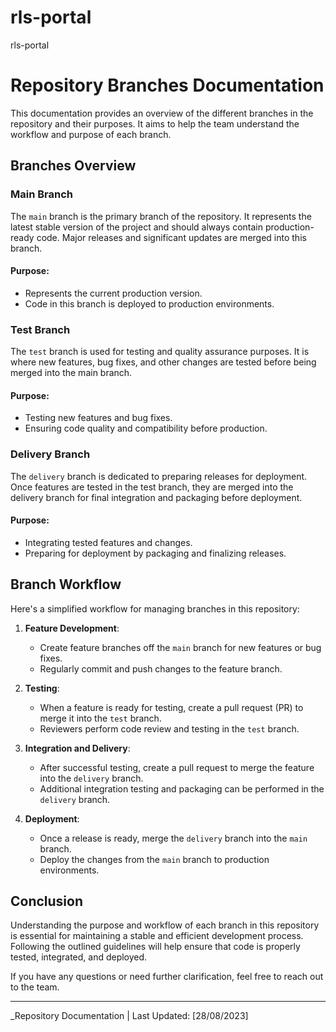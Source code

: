 # rls-portal
rls-portal

# Repository Branches Documentation

This documentation provides an overview of the different branches in the repository and their purposes. It aims to help the team understand the workflow and purpose of each branch.

## Branches Overview

### Main Branch

The `main` branch is the primary branch of the repository. It represents the latest stable version of the project and should always contain production-ready code. Major releases and significant updates are merged into this branch.

#### Purpose:
- Represents the current production version.
- Code in this branch is deployed to production environments.

### Test Branch

The `test` branch is used for testing and quality assurance purposes. It is where new features, bug fixes, and other changes are tested before being merged into the main branch.

#### Purpose:
- Testing new features and bug fixes.
- Ensuring code quality and compatibility before production.

### Delivery Branch

The `delivery` branch is dedicated to preparing releases for deployment. Once features are tested in the test branch, they are merged into the delivery branch for final integration and packaging before deployment.

#### Purpose:
- Integrating tested features and changes.
- Preparing for deployment by packaging and finalizing releases.

## Branch Workflow

Here's a simplified workflow for managing branches in this repository:

1. **Feature Development**:
   - Create feature branches off the `main` branch for new features or bug fixes.
   - Regularly commit and push changes to the feature branch.

2. **Testing**:
   - When a feature is ready for testing, create a pull request (PR) to merge it into the `test` branch.
   - Reviewers perform code review and testing in the `test` branch.

3. **Integration and Delivery**:
   - After successful testing, create a pull request to merge the feature into the `delivery` branch.
   - Additional integration testing and packaging can be performed in the `delivery` branch.

4. **Deployment**:
   - Once a release is ready, merge the `delivery` branch into the `main` branch.
   - Deploy the changes from the `main` branch to production environments.

## Conclusion

Understanding the purpose and workflow of each branch in this repository is essential for maintaining a stable and efficient development process. Following the outlined guidelines will help ensure that code is properly tested, integrated, and deployed.

If you have any questions or need further clarification, feel free to reach out to the team.

---

_Repository Documentation | Last Updated: [28/08/2023]
